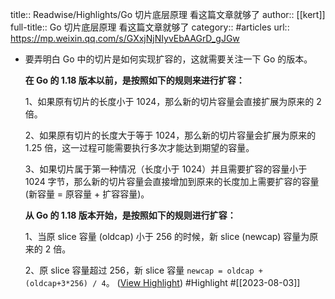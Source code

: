 title:: Readwise/Highlights/Go 切片底层原理 看这篇文章就够了
author:: [[kert]]
full-title:: Go 切片底层原理 看这篇文章就够了
category:: #articles
url:: https://mp.weixin.qq.com/s/GXxjNjNIyvEbAAGrD_gJGw
- 要弄明白 Go 中的切片是如何实现扩容的，这就需要关注一下 Go 的版本。
  
  **在 Go 的 1.18 版本以前，是按照如下的规则来进行扩容：**
  
  1、如果原有切片的长度小于 1024，那么新的切片容量会直接扩展为原来的 2 倍。
  
  2、如果原有切片的长度大于等于 1024，那么新的切片容量会扩展为原来的 1.25 倍，这一过程可能需要执行多次才能达到期望的容量。
  
  3、如果切片属于第一种情况（长度小于 1024）并且需要扩容的容量小于 1024 字节，那么新的切片容量会直接增加到原来的长度加上需要扩容的容量 (新容量 = 原容量 + 扩容容量)。
  
  **从 Go 的 1.18 版本开始，是按照如下的规则进行扩容：**
  
  1、当原 slice 容量 (oldcap) 小于 256 的时候，新 slice (newcap) 容量为原来的 2 倍。
  
  2、原 slice 容量超过 256，新 slice 容量 `newcap = oldcap + (oldcap+3*256) / 4`。 ([View Highlight](https://read.readwise.io/read/01h6x8b2p20a5mqwpp44mxgx2d)) #Highlight #[[2023-08-03]]